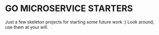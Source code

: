 # GO MICROSERVICE STARTERS

Just a few skeleton projects for starting some future work :)
Look around, use them at your will.
